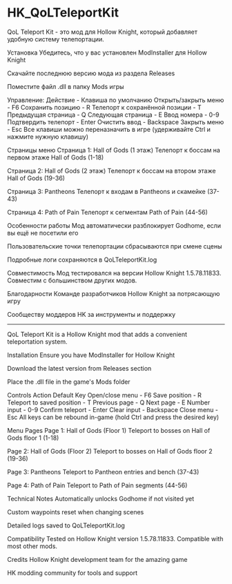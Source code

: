 ﻿# HK_QoLTeleportKit

QoL Teleport Kit - это мод для Hollow Knight, который добавляет удобную систему телепортации.

Установка
Убедитесь, что у вас установлен ModInstaller для Hollow Knight

Скачайте последнюю версию мода из раздела Releases

Поместите файл .dll в папку Mods игры

Управление:
Действие - Клавиша по умолчанию
Открыть/закрыть меню - F6
Сохранить позицию - R
Телепорт к сохранённой позиции - T
Предыдущая страница - Q
Следующая страница - E
Ввод номера - 0-9
Подтвердить телепорт - Enter
Очистить ввод - Backspace
Закрыть меню - Esc
Все клавиши можно переназначить в игре (удерживайте Ctrl и нажмите нужную клавишу)

Страницы меню
Страница 1: Hall of Gods (1 этаж)
Телепорт к боссам на первом этаже Hall of Gods (1-18)

Страница 2: Hall of Gods (2 этаж)
Телепорт к боссам на втором этаже Hall of Gods (19-36)

Страница 3: Pantheons
Телепорт к входам в Pantheons и скамейке (37-43)

Страница 4: Path of Pain
Телепорт к сегментам Path of Pain (44-56)

Особенности работы
Мод автоматически разблокирует Godhome, если вы ещё не посетили его

Пользовательские точки телепортации сбрасываются при смене сцены

Подробные логи сохраняются в QoLTeleportKit.log

Совместимость
Мод тестировался на версии Hollow Knight 1.5.78.11833. Совместим с большинством других модов.

Благодарности
Команде разработчиков Hollow Knight за потрясающую игру

Сообществу моддеров HK за инструменты и поддержку

------------------------------------------------------------------------------------------------------------------------------------------------------------------------------------------------------------------------
QoL Teleport Kit is a Hollow Knight mod that adds a convenient teleportation system.



Installation
Ensure you have ModInstaller for Hollow Knight

Download the latest version from Releases section

Place the .dll file in the game's Mods folder

Controls
Action	Default Key
Open/close menu - F6
Save position - R
Teleport to saved position - T
Previous page - Q
Next page - E
Number input - 0-9
Confirm teleport - Enter
Clear input - Backspace
Close menu - Esc
All keys can be rebound in-game (hold Ctrl and press the desired key)

Menu Pages
Page 1: Hall of Gods (Floor 1)
Teleport to bosses on Hall of Gods floor 1 (1-18)

Page 2: Hall of Gods (Floor 2)
Teleport to bosses on Hall of Gods floor 2 (19-36)

Page 3: Pantheons
Teleport to Pantheon entries and bench (37-43)

Page 4: Path of Pain
Teleport to Path of Pain segments (44-56)

Technical Notes
Automatically unlocks Godhome if not visited yet

Custom waypoints reset when changing scenes

Detailed logs saved to QoLTeleportKit.log

Compatibility
Tested on Hollow Knight version 1.5.78.11833. Compatible with most other mods.

Credits
Hollow Knight development team for the amazing game

HK modding community for tools and support
